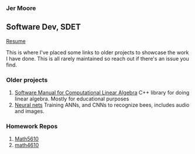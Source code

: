 
### Jer Moore 
## Software Dev, SDET
[Resume](https://thedegreeisalie.github.io/resume.pdf)

This is where I've placed some links to older projects to showcase the work I have done. This is all rarely maintained so reach out if there's an issue you find. 

### Older projects 
1. [Software Manual for Computational Linear Algebra](https://thedegreeisalie.github.io/Math5610/softwareManual/) C++ library for doing linear algebra. Mostly for educational purposes 
2. [Neural nets](https://thedegreeisalie.github.io/cs5600/) Training ANNs, and CNNs to recognize bees, includes audio and images. <!-- 3. [Broken link]() Data Science project -->

### Homework Repos

1. [Math5610](https://thedegreeisalie.github.io/Math5610)
2. [math4610](https://thedegreeisalie.github.io/math4610)
